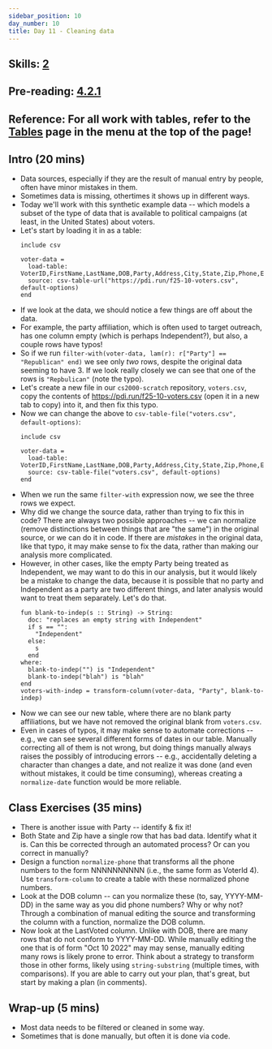 ```yaml
---
sidebar_position: 10
day_number: 10
title: Day 11 - Cleaning data
---
```


## Skills: [2](/skills/#(2))

## Pre-reading: [4.2.1]({{DCIC_DOMAIN}}/processing-tables.html#%28part._cleaning-tables%29)

## Reference: For all work with tables, refer to the [Tables](/tables) page in the menu at the top of the page!

## Intro (20 mins)
- Data sources, especially if they are the result of manual entry by people,
  often have minor mistakes in them.
- Sometimes data is missing, othertimes it shows up in different ways.
- Today we'll work with this synthetic example data -- which models a subset of
the type of data that is available to political campaigns (at least, in the United States) about voters.
- Let's start by loading it in as a table:
  ```pyret
  include csv
    
  voter-data = 
    load-table: VoterID,FirstName,LastName,DOB,Party,Address,City,State,Zip,Phone,Email,LastVoted 
    source: csv-table-url("https://pdi.run/f25-10-voters.csv", default-options)
  end
  ```
- If we look at the data, we should notice a few things are off about the data. 
- For example, the party affiliation, which is often used to target outreach,
  has one column empty (which is perhaps Independent?), but also, a couple rows
  have typos! 
- So if we run `filter-with(voter-data, lam(r): r["Party"] == "Republican" end)`
  we see only _two_ rows, despite the original data seeming to have 3. If we
  look really closely we can see that one of the rows is `"Repbulican"` (note
  the typo). 
- Let's create a new file in our `cs2000-scratch` repository, `voters.csv`, copy the contents of
  https://pdi.run/f25-10-voters.csv (open it in a new tab to copy) into it, and then fix this typo.
- Now we can change the above to `csv-table-file("voters.csv", default-options)`:
  ```pyret
  include csv
    
  voter-data = 
    load-table: VoterID,FirstName,LastName,DOB,Party,Address,City,State,Zip,Phone,Email,LastVoted 
    source: csv-table-file("voters.csv", default-options)
  end
  ```
- When we run the same `filter-with` expression now, we see the three rows we
  expect.
- Why did we change the source data, rather than trying to fix this in code?
  There are always two possible approaches -- we can normalize (remove
  distinctions between things that are "the same") in the original source, or we
  can do it in code. If there are _mistakes_ in the original data, like that
  typo, it may make sense to fix the data, rather than making our analysis more
  complicated. 
- However, in other cases, like the empty Party being treated as Independent, we
  may want to do this in our analysis, but it would likely be a mistake to
  change the data, because it is possible that no party and Independent as a
  party are two different things, and later analysis would want to treat them
  separately. Let's do that.
  ```pyret
  fun blank-to-indep(s :: String) -> String:
    doc: "replaces an empty string with Independent"
    if s == "":
      "Independent"
    else:
      s
    end
  where:
    blank-to-indep("") is "Independent"
    blank-to-indep("blah") is "blah"
  end
  voters-with-indep = transform-column(voter-data, "Party", blank-to-indep)
  ```
- Now we can see our new table, where there are no blank party affiliations, but
  we have not removed the original blank from `voters.csv`.
- Even in cases of typos, it may make sense to automate corrections -- e.g., we
  can see several different forms of dates in our table. Manually correcting all
  of them is not wrong, but doing things manually always raises the possibly of introducing errors -- e.g., accidentally deleting a character than changes a date, and not realize it was done (and even without mistakes, it could be time
  consuming), whereas creating a `normalize-date` function would be more
  reliable.

## Class Exercises (35 mins)
- There is another issue with Party -- identify & fix it!
- Both State and Zip have a single row that has bad data. Identify what it is.
  Can this be corrected through an automated process? Or can you correct in
  manually?
- Design a function `normalize-phone` that transforms all the phone numbers to
  the form NNNNNNNNNN (i.e., the same form as VoterId 4). Use `transform-column`
  to create a table with these normalized phone numbers.
- Look at the DOB column -- can you normalize these (to, say, YYYY-MM-DD) in the
  same way as you did phone numbers? Why or why not? Through a combination of
  manual editing the source and transforming the column with a function,
  normalize the DOB column.
- Now look at the LastVoted column. Unlike with DOB, there are many rows that do
  not conform to YYYY-MM-DD. While manually editing the one that is of form "Oct
  10 2022" may may sense, manually editing many rows is likely prone to error.
  Think about a strategy to transform those in other forms, likely using
  `string-substring` (multiple times, with comparisons). If you are able to
  carry out your plan, that's great, but start by making a plan (in comments). 

## Wrap-up (5 mins)
- Most data needs to be filtered or cleaned in some way.
- Sometimes that is done manually, but often it is done via code.
